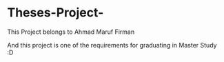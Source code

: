 # Theses-Project-
This Project belongs to Ahmad Maruf Firman

And this project is one of the requirements for graduating in Master Study :D
